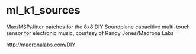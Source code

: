 # ml_k1_sources

Max/MSP/Jitter patches for the 8x8 DIY Soundplane capacitive multi-touch sensor for electronic music, courtesy of Randy Jones/Madrona Labs 

http://madronalabs.com/DIY
